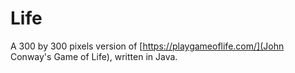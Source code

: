 # Life

A 300 by 300 pixels version of [https://playgameoflife.com/](John Conway's Game of Life), written in Java.
